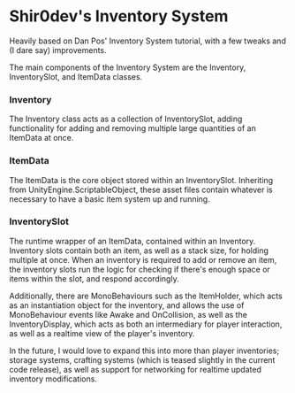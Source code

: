 # Shir0dev's Inventory System
<p>Heavily based on Dan Pos' Inventory System tutorial, with a few tweaks and (I dare say) improvements.</p>
<p>The main components of the Inventory System are the Inventory, InventorySlot, and ItemData classes.</p>

<h3>Inventory</h3>
<p>The Inventory class acts as a collection of InventorySlot, adding functionality for adding and removing multiple large quantities of an ItemData at once. </p>

<h3>ItemData</h3>
<p>The ItemData is the core object stored within an InventorySlot. Inheriting from UnityEngine.ScriptableObject, these asset files contain whatever is necessary to have a basic item system up and running.</p>

<h3>InventorySlot</h3>
<p>The runtime wrapper of an ItemData, contained within an Inventory. Inventory slots contain both an item, as well as a stack size, for holding multiple at once. When an inventory is required to add or remove an item, the inventory slots run the logic for checking if there's enough space or items within the slot, and respond accordingly.</p>

<p>Additionally, there are MonoBehaviours such as the ItemHolder, which acts as an instantiation object for the inventory, and allows the use of MonoBehaviour events like Awake and OnCollision, as well as the InventoryDisplay, which acts as both an intermediary for player interaction, as well as a realtime view of the player's inventory.</p>

<p>In the future, I would love to expand this into more than player inventories; storage systems, crafting systems (which is teased slightly in the current code release), as well as support for networking for realtime updated inventory modifications.</p>
